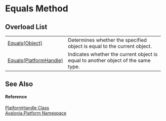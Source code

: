 # Equals Method


## Overload List
<table>
<tr>
<td><a href="M_Avalonia_Platform_PlatformHandle_Equals_1">Equals(Object)</a></td>
<td>Determines whether the specified object is equal to the current object.</td>
</tr>
<tr>
<td><a href="M_Avalonia_Platform_PlatformHandle_Equals">Equals(PlatformHandle)</a></td>
<td>Indicates whether the current object is equal to another object of the same type.</td>
</tr>
</table>

## See Also


#### Reference
<a href="T_Avalonia_Platform_PlatformHandle">PlatformHandle Class</a>  
<a href="N_Avalonia_Platform">Avalonia.Platform Namespace</a>  
